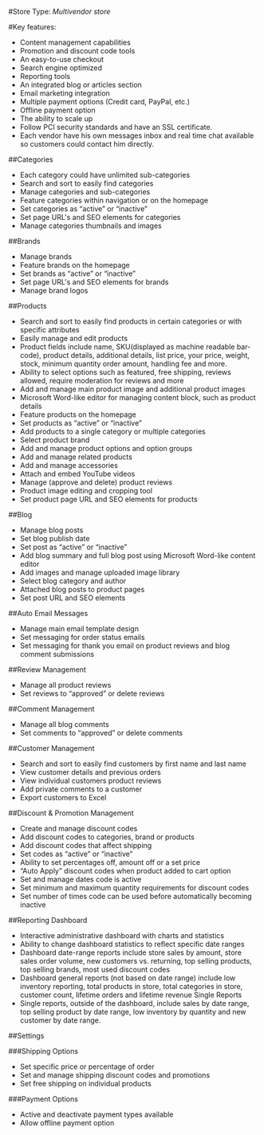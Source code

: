 #Store Type: 
*Multivendor store*

#Key features:

*	Content management capabilities
*	Promotion and discount code tools
*	An easy-to-use checkout
*	Search engine optimized
*	Reporting tools
*	An integrated blog or articles section
*	Email marketing integration
*	Multiple payment options (Credit card, PayPal, etc.)
*   Offline payment option
*	The ability to scale up
*	Follow PCI security standards and have an SSL certificate.
*	Each vendor have his own messages inbox and real time chat available so customers could contact him directly.

##Categories

*	Each category could have unlimited sub-categories
*   Search and sort to easily find categories
*	Manage categories and sub-categories
*	Feature categories within navigation or on the homepage
*	Set categories as “active” or “inactive”
*	Set page URL's and SEO elements for categories
*	Manage categories thumbnails and images

##Brands

*	Manage brands
*	Feature brands on the homepage
*	Set brands as “active” or “inactive”
*	Set page URL's and SEO elements for brands
*	Manage brand logos

##Products

*	Search and sort to easily find products in certain categories or with specific attributes
*	Easily manage and edit products
*	Product fields include name, SKU(displayed as machine readable bar-code), product details, additional details, list price, your price, weight, stock, minimum quantity order amount,  handling fee and more.
*	Ability to select options such as featured, free shipping, reviews allowed, require moderation for reviews and more
*	Add and manage main product image and additional product images
*	Microsoft Word-like editor for managing content block, such as product details
*	Feature products on the homepage
*	Set products as “active” or “inactive”
*	Add products to a single category or multiple categories
*	Select product brand
*	Add and manage product options and option groups
*	Add and manage related products
*	Add and manage accessories
*	Attach and embed YouTube videos
*	Manage (approve and delete) product reviews
*	Product image editing and cropping tool
*	Set product page URL and SEO elements for products

##Blog

*	Manage blog posts
*	Set blog publish date
*	Set post as “active” or “inactive”
*	Add blog summary and full blog post using Microsoft Word-like content editor
*	Add images and manage uploaded image library
*	Select blog category and author
*	Attached blog posts to product pages
*	Set post URL and SEO elements

##Auto Email Messages

*	Manage main email template design
*	Set messaging for order status emails
*	Set messaging for thank you email on product reviews and blog comment submissions


##Review Management

*	Manage all product reviews
*	Set reviews to “approved” or delete reviews

##Comment Management

*	Manage all blog comments
*	Set comments to “approved” or delete comments 

##Customer Management

*	Search and sort to easily find customers by first name and last name
*	View customer details and previous orders
*	View individual customers product reviews
*	Add private comments to a customer
*	Export customers to Excel

##Discount & Promotion Management

*	Create and manage discount codes
*	Add discount codes to categories, brand or products
*	Add discount codes that affect shipping
*	Set codes as “active” or “inactive”
*	Ability to set percentages off, amount off or a set price
*	“Auto Apply” discount codes when product added to cart option
*	Set and manage dates code is active
*	Set minimum and maximum quantity requirements for discount codes
*	Set number of times code can be used before automatically becoming inactive

##Reporting Dashboard

*	Interactive administrative dashboard with charts and statistics
*	Ability to change dashboard statistics to reflect specific date ranges
*	Dashboard date-range reports include store sales by amount, store sales order volume, new customers vs. returning, top selling products, top selling brands, most used discount codes
*	Dashboard general reports (not based on date range) include low inventory reporting, total products in store, total categories in store, customer count, lifetime orders and lifetime revenue
Single Reports
*	Single reports, outside of the dashboard, include sales by date range, top selling product by date range, low inventory by quantity and new customer by date range.

##Settings

###Shipping Options

*	Set specific price or percentage of order
*	Set and manage shipping discount codes and promotions
*	Set free shipping on individual products

###Payment Options

*	Active and deactivate payment types available
*	Allow offline payment option


